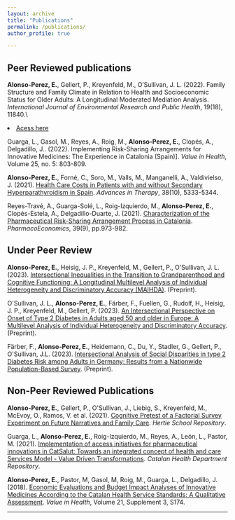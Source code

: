 ```yaml
---
layout: archive
title: "Publications"
permalink: /publications/
author_profile: true

---
```

## Peer Reviewed publications

**Alonso-Perez, E.**, Gellert, P., Kreyenfeld, M., O’Sullivan, J. L. (2022). Family Structure and Family Climate in Relation to Health and Socioeconomic Status for Older Adults: A Longitudinal Moderated Mediation Analysis. _International Journal of Environmental Research and Public Health_, 19(18), 11840.\

<li><a href="https://www.mdpi.com/1660-4601/19/18/11840/"><i class="fas fa-fw fa-link" aria-hidden="true"></i> Acess here</a></li>

Guarga, L., Gasol, M., Reyes, A., Roig, M., **Alonso-Perez, E.**, Clopés, A., Delgadillo, J.. (2022). Implementing Risk-Sharing Arrangements for Innovative Medicines: The Experience in Catalonia (Spain)]. _Value in Health_, Volume 25, no. 5: 803-809.

**Alonso-Perez, E.**, Forné, C., Soro, M., Valls, M., Manganelli, A., Valdivielso, J. (2021). [Health Care Costs in Patients with and without Secondary Hyperparathyroidism in Spain](https://link.springer.com/article/10.1007/s12325-021-01895-4). _Advances in Therapy_, 38(10), 5333-5344.

Reyes-Travé, A., Guarga-Solé, L., Roig-Izquierdo, M., **Alonso-Perez, E.**, Clopés-Estela, A., Delgadillo-Duarte, J. (2021). [Characterization of the Pharmaceutical Risk-Sharing Arrangement Process in Catalonia](https://link.springer.com/article/10.1007/s40273-021-01046-1). _PharmacoEconomics_, 39(9), pp.973-982.

## Under Peer Review

**Alonso-Perez, E.**, Heisig, J. P., Kreyenfeld, M., Gellert, P., O'Sullivan, J. L. (2023). [Intersectional Inequalities in the Transition to Grandparenthood and Cognitive Functioning: A Longitudinal Multilevel Analysis of Individual Heterogeneity and Discriminatory Accuracy (MAIHDA)](https://www.researchsquare.com/article/rs-3248051/v1). (Preprint).

O'Sullivan, J. L., **Alonso-Perez, E.**, Färber, F., Fuellen, G., Rudolf, H., Heisig, J. P., Kreyenfeld, M., Gellert, P. (2023). [An Intersectional Perspective on Onset of Type 2 Diabetes in Adults aged 50 and older in Europe: A Multilevel Analysis of Individual Heterogeneity and Discriminatory Accuracy](https://www.researchsquare.com/article/rs-3210698/v1). (Preprint).

Färber, F., **Alonso-Perez, E.**, Heidemann, C., Du, Y., Stadler, G., Gellert, P., O'Sullivan, J.L. (2023). [Intersectional Analysis of Social Disparities in type 2 Diabetes Risk among Adults in Germany: Results from a Nationwide Population-Based Survey](https://www.researchsquare.com/article/rs-3438527/v1). (Preprint).

## Non-Peer Reviewed Publications

**Alonso-Perez, E.**, Gellert, P., O'Sullivan, J., Liebig, S., Kreyenfeld, M., McEvoy, O., Ramos, V. et al. (2021). [Cognitive Pretest of a Factorial Survey Experiment on Future Narratives and Family Care](https://opus4.kobv.de/opus4-hsog/frontdoor/index/index/docId/4174). _Hertie School Repository_.

Guarga, L., **Alonso-Perez, E.**, Roig-Izquierdo, M., Reyes, A., León, L., Pastor, M. (2021). [Implementation of access initiatives for pharmaceutical innovations in CatSalut: Towards an integrated concept of health and care Services Model - Value Driven Transformations](https://scientiasalut.gencat.cat/handle/11351/6728). _Catalan Health Department Repository_.

**Alonso-Perez, E.**, Pastor, M, Gasol, M, Roig, M., Guarga, L., Delgadillo, J.  (2018). [Economic Evaluations and Budget Impact Analyses of Innovative Medicines According to the Catalan Health Service Standards: A Qualitative Assessment](https://doi.org/10.1016/j.jval.2018.09.1037). _Value in Health_, Volume 21, Supplement 3, S174.

---
